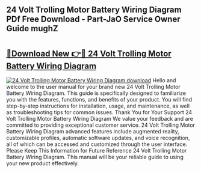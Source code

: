 ## 24 Volt Trolling Motor Battery Wiring Diagram PDf Free Download - Part-JaO Service Owner Guide mughZ

# <h2><a href="http://dfhkjo6.blite.top/?on=24+Volt+Trolling+Motor+Battery+Wiring+Diagram">🔗Download New 👉🔴 24 Volt Trolling Motor Battery Wiring Diagram</a></h2>

[![24 Volt Trolling Motor Battery Wiring Diagram download](https://i.imgur.com/lujVjoI.png)](http://dfhkjo6.blite.top/?on=24+Volt+Trolling+Motor+Battery+Wiring+Diagram)
Hello and welcome to the user manual for your brand new 24 Volt Trolling Motor Battery Wiring Diagram. This guide is specifically designed to familiarize you with the features, functions, and benefits of your product. You will find step-by-step instructions for installation, usage, and maintenance, as well as troubleshooting tips for common issues. Thank You for Your Support 24 Volt Trolling Motor Battery Wiring Diagram We value your feedback and are committed to providing exceptional customer service. 24 Volt Trolling Motor Battery Wiring Diagram advanced features include augmented reality, customizable profiles, automatic software updates, and voice recognition, all of which can be accessed and customized through the user interface. Please Keep This Information for Future Reference 24 Volt Trolling Motor Battery Wiring Diagram. This manual will be your reliable guide to using your new product effectively.
